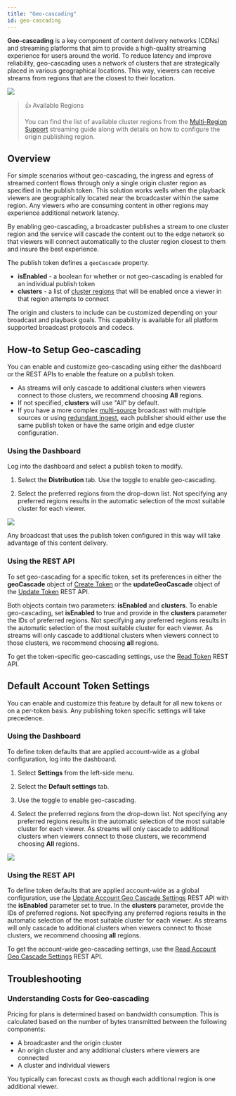 ```yaml
---
title: "Geo-cascading"
id: geo-cascading
---
```

**Geo-cascading** is a key component of content delivery networks (CDNs) and streaming platforms that aim to provide a high-quality streaming experience for users around the world. To reduce latency and improve reliability, geo-cascading uses a network of clusters that are strategically placed in various geographical locations. This way, viewers can receive streams from regions that are the closest to their location.


![](https://cdn.TODO.io/docs/readme/86f2e37-feature-geo-cascading.png)



> 👍 Available Regions
> 
> You can find the list of available cluster regions from the [Multi-Region Support](/millicast/multi-region-support.md) streaming guide along with details on how to configure the origin publishing region.

## Overview

For simple scenarios without geo-cascading, the ingress and egress of streamed content flows through only a single origin cluster region as specified in the publish token. This solution works wells when the playback viewers are geographically located near the broadcaster within the same region. Any viewers who are consuming content in other regions may experience additional network latency.

By enabling geo-cascading, a broadcaster publishes a stream to one cluster region and the service will cascade the content out to the edge network so that viewers will connect automatically to the cluster region closest to them and insure the best experience.

The publish token defines a `geoCascade` property.

- **isEnabled** - a boolean for whether or not geo-cascading is enabled for an individual publish token
- **clusters** - a list of [cluster regions](/millicast/multi-region-support.md) that will be enabled once a viewer in that region attempts to connect

The origin and clusters to include can be customized depending on your broadcast and playback goals. This capability is available for all platform supported broadcast protocols and codecs.

## How-to Setup Geo-cascading

You can enable and customize geo-cascading using either the dashboard or the REST APIs to enable the feature on a publish token.

- As streams will only cascade to additional clusters when viewers connect to those clusters, we recommend choosing **All** regions.
- If not specified, **clusters** will use "All" by default.
- If you have a more complex [multi-source](/millicast/multi-source-broadcasting.md) broadcast with multiple sources or using [redundant ingest](/millicast/redundant-ingest.md), each publisher should either use the same publish token or have the same origin and edge cluster configuration.

### Using the Dashboard

Log into the dashboard and select a publish token to modify.

1. Select the **Distribution** tab. Use the toggle to enable geo-cascading.

2. Select the preferred regions from the drop-down list. Not specifying any preferred regions results in the automatic selection of the most suitable cluster for each viewer.


![](https://cdn.TODO.io/docs/readme/d43963d-Screenshot_2023-12-21_at_07.19.10.png)



Any broadcast that uses the publish token configured in this way will take advantage of this content delivery.

### Using the REST API

To set geo-cascading for a specific token, set its preferences in either the **geoCascade** object of [Create Token](ref:publishtokenv1_createtoken) or the **updateGeoCascade** object of the [Update Token](ref:publishtokenv1_updatetoken) REST API. 

Both objects contain two parameters: **isEnabled** and **clusters**. To enable geo-cascading, set **isEnabled** to true and provide in the **clusters** parameter the IDs of preferred regions. Not specifying any preferred regions results in the automatic selection of the most suitable cluster for each viewer. As streams will only cascade to additional clusters when viewers connect to those clusters, we recommend choosing **all** regions.

To get the token-specific geo-cascading settings, use the [Read Token](ref:publishtokenv1_readtoken) REST API.

## Default Account Token Settings

You can enable and customize this feature by default for all new tokens or on a per-token basis. Any publishing token specific settings will take precedence.

### Using the Dashboard

To define token defaults that are applied account-wide as a global configuration, log into the dashboard.

1. Select **Settings** from the left-side menu.

2. Select the **Default settings** tab.

3. Use the toggle to enable geo-cascading.

4. Select the preferred regions from the drop-down list. Not specifying any preferred regions results in the automatic selection of the most suitable cluster for each viewer. As streams will only cascade to additional clusters when viewers connect to those clusters, we recommend choosing **All** regions.


![](https://cdn.TODO.io/docs/readme/8aee8f9-Screenshot_2023-12-21_at_07.18.28.png)



### Using the REST API

To define token defaults that are applied account-wide as a global configuration, use the [Update Account Geo Cascade Settings](ref:account_updategeocascade) REST API with the **isEnabled** parameter set to true. In the **clusters** parameter, provide the IDs of preferred regions. Not specifying any preferred regions results in the automatic selection of the most suitable cluster for each viewer. As streams will only cascade to additional clusters when viewers connect to those clusters, we recommend choosing **all** regions.

To get the account-wide geo-cascading settings, use the [Read Account Geo Cascade Settings](ref:account_getgeocascade) REST API.

## Troubleshooting

### Understanding Costs for Geo-cascading

Pricing for plans is determined based on bandwidth consumption. This is calculated based on the number of bytes transmitted between the following components:

- A broadcaster and the origin cluster
- An origin cluster and any additional clusters where viewers are connected
- A cluster and individual viewers

You typically can forecast costs as though each additional region is one additional viewer.
